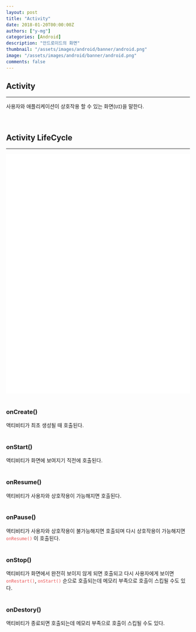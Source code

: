 ```yaml
---
layout: post
title: "Activity"
date: 2018-01-20T00:00:00Z
authors: ["y-mg"]
categories: [Android]
description: "안드로이드의 화면"
thumbnail: "/assets/images/android/banner/android.png"
image: "/assets/images/android/banner/android.png"
comments: false
---
```


## Activity
***
사용자와 애플리케이션이 상호작용 할 수 있는 화면(`UI`)을 말한다.
<br/>
<br/>
<br/>



## Activity LifeCycle
***
<div style="
background-color: #ffffff;
background-image: url(/assets/images/android/content/lifecycle-activity.png);
background-size: contain;
background-repeat: no-repeat;
background-position: center center;
">
<img src="/assets/images/android/content/lifecycle-activity.png" style="visibility: hidden;" />
</div>
<br/>

### onCreate()
액티비티가 최초 생성될 때 호출된다.
<br/>
<br/>

### onStart()
액티비티가 화면에 보여지기 직전에 호출된다.
<br/>
<br/>

### onResume()
액티비티가 사용자와 상호작용이 가능해지면 호출된다.
<br/>
<br/>

### onPause()
액티비티가 사용자와 상호작용이 불가능해지면 호출되며 다시 상호작용이 가능해지면 <code style="color: #eb5657;">onResume()</code> 이 호출된다.
<br/>
<br/>

### onStop()
액티비티가 화면에서 완전히 보이지 않게 되면 호출되고 다시 사용자에게 보이면 <code style="color: #eb5657;">onRestart()</code>, <code style="color: #eb5657;">onStart()</code> 순으로 호출되는데 메모리 부족으로 호출이 스킵될 수도 있다.
<br/>
<br/>

### onDestory()
액티비티가 종료되면 호출되는데 메모리 부족으로 호출이 스킵될 수도 있다.